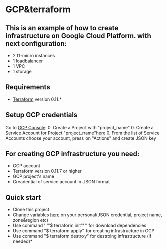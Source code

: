 # GCP&terraform

## This is an example of how to create infrastructure on Google Cloud Platform. with next configuration:

* 2 f1-micro instances
* 1 loadbalancer
* 1 VPC
* 1 storage

## Requirements
* [Terraform](https://www.terraform.io/downloads.html) version 0.11.*

## Setup GCP credentials
Go to [GCP Console](https://console.cloud.google.com):
    0. Create a Project with "project_name"
    0. Create a Service Account for Project "project_name"[here](https://console.cloud.google.com/projectselector/iam-admin/serviceaccount)
    0. From the list of Service Accounts choose your account, press on "Actions" and create JSON key

## For creating GCP infrastructure you need:
* GCP account
* Terraform version 0.11.7 or higher
* GCP project's name
* Creadential of service account in JSON format

## Quick start
- Clone this project
- Change variables [here](https://github.com/pkryvyi/terraform/blob/master/TerraForm%26GCP/variable.tf)  on your personal(JSON credential, project name, zone&region etc)
- Use command '''"$ terraform init"''' for download dependencies
- Use command "$ terraform apply" for creating infrastructure in GCP
- Use command "$ terraform destroy" for destroing infrastructure (if needed)*

